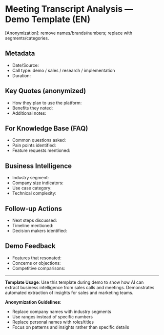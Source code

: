# Meeting Transcript Analysis — Demo Template (EN)

[Anonymization]: remove names/brands/numbers; replace with segments/categories.

## Metadata
- Date/Source: 
- Call type: demo / sales / research / implementation
- Duration: 

## Key Quotes (anonymized)
- How they plan to use the platform: 
- Benefits they noted: 
- Additional notes: 

## For Knowledge Base (FAQ)
- Common questions asked: 
- Pain points identified: 
- Feature requests mentioned: 

## Business Intelligence
- Industry segment: 
- Company size indicators: 
- Use case category: 
- Technical complexity: 

## Follow-up Actions
- Next steps discussed: 
- Timeline mentioned: 
- Decision makers identified: 

## Demo Feedback
- Features that resonated: 
- Concerns or objections: 
- Competitive comparisons: 

---

**Template Usage**: Use this template during demo to show how AI can extract business intelligence from sales calls and meetings. Demonstrates automated extraction of insights for sales and marketing teams.

**Anonymization Guidelines**: 
- Replace company names with industry segments
- Use ranges instead of specific numbers
- Replace personal names with roles/titles
- Focus on patterns and insights rather than specific details
